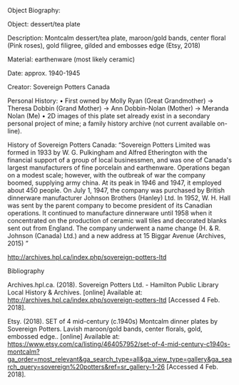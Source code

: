Object Biography:

Object: dessert/tea plate

Description: Montcalm dessert/tea plate, maroon/gold bands, center floral (Pink roses), 
gold filigree, gilded and embosses edge (Etsy, 2018)

Material: earthenware (most likely ceramic)  

Date: approx. 1940-1945

Creator: Sovereign Potters Canada

Personal History: 
•	First owned by Molly Ryan (Great Grandmother) -> Theresa Dobbin (Grand Mother) -> Ann Dobbin-Nolan (Mother) -> Meranda Nolan (Me)
•	2D images of this plate set already exist in a secondary personal project of mine; a family history archive (not current available on-line).

History of Sovereign Potters Canada:
“Sovereign Potters Limited was formed in 1933 by W. G. Pulkingham and Alfred Etherington with the financial support of a group of 
local businessmen, and was one of Canada's largest manufacturers of fine porcelain and earthenware. Operations began on a modest scale; 
however, with the outbreak of war the company boomed, supplying army china. At its peak in 1946 and 1947, it employed about 450 people. 
On July 1, 1947, the company was purchased by British dinnerware manufacturer Johnson Brothers (Hanley) Ltd. In 1952, W. H. Hall was 
sent by the parent company to become president of its Canadian operations. It continued to manufacture dinnerware until 1958 when it 
concentrated on the production of ceramic wall tiles and decorated blanks sent out from England. The company underwent a name 
change (H. & R. Johnson (Canada) Ltd.) and a new address at 15 Biggar Avenue (Archives, 2015) ”

http://archives.hpl.ca/index.php/sovereign-potters-ltd



Bibliography 

Archives.hpl.ca. (2018). Sovereign Potters Ltd. - Hamilton Public Library Local History &amp; Archives. [online] Available at: http://archives.hpl.ca/index.php/sovereign-potters-ltd [Accessed 4 Feb. 2018].

Etsy. (2018). SET of 4 mid-century (c.1940s) Montcalm dinner plates by Sovereign Potters. Lavish maroon/gold bands, center florals, gold, embossed edge.. [online] Available at: https://www.etsy.com/ca/listing/464057952/set-of-4-mid-century-c1940s-montcalm?ga_order=most_relevant&ga_search_type=all&ga_view_type=gallery&ga_search_query=sovereign%20potters&ref=sr_gallery-1-26 [Accessed 4 Feb. 2018].

